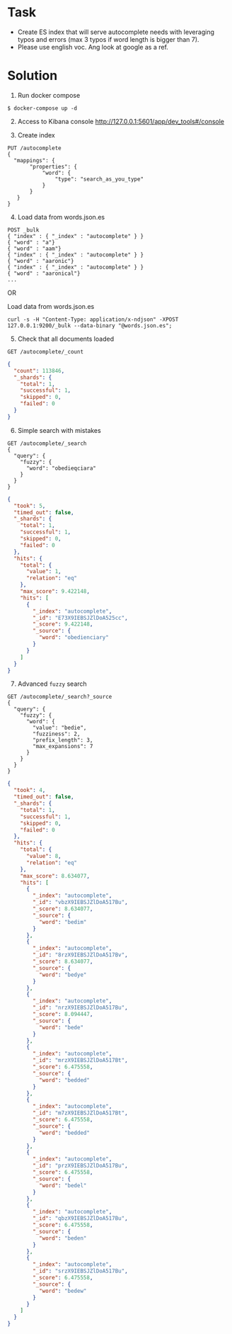 # Task
* Create ES index that will serve autocomplete needs with leveraging typos and errors (max 3 typos if word length is bigger than 7).
* Please use english voc. Ang look at google as a ref.

# Solution

1. Run docker compose
```shell
$ docker-compose up -d
```

2. Access to Kibana console
http://127.0.0.1:5601/app/dev_tools#/console

3. Create index

```http request
PUT /autocomplete
{
  "mappings": {
       "properties": {
           "word": {
               "type": "search_as_you_type"
           }
       }
   }
}
```
4. Load data from words.json.es
```http request
POST _bulk
{ "index" : { "_index" : "autocomplete" } }
{ "word" : "a"}
{ "word" : "aam"}
{ "index" : { "_index" : "autocomplete" } }
{ "word" : "aaronic"}
{ "index" : { "_index" : "autocomplete" } }
{ "word" : "aaronical"}
...
```

OR

Load data from words.json.es
```shell
curl -s -H "Content-Type: application/x-ndjson" -XPOST 127.0.0.1:9200/_bulk --data-binary "@words.json.es";
```

5. Check that all documents loaded
```http request
GET /autocomplete/_count
```

```json
{
  "count": 113846,
  "_shards": {
    "total": 1,
    "successful": 1,
    "skipped": 0,
    "failed": 0
  }
}
```

6. Simple search with mistakes
```http request
GET /autocomplete/_search
{
  "query": {
    "fuzzy": {
      "word": "obedieqciara"
    }
  }
}
```

```json
{
  "took": 5,
  "timed_out": false,
  "_shards": {
    "total": 1,
    "successful": 1,
    "skipped": 0,
    "failed": 0
  },
  "hits": {
    "total": {
      "value": 1,
      "relation": "eq"
    },
    "max_score": 9.422148,
    "hits": [
      {
        "_index": "autocomplete",
        "_id": "E73X9IEBSJZlDoA525cc",
        "_score": 9.422148,
        "_source": {
          "word": "obedienciary"
        }
      }
    ]
  }
}
```
7. Advanced `fuzzy` search
```http request
GET /autocomplete/_search?_source
{
  "query": {
    "fuzzy": {
      "word": {
        "value": "bedie",
        "fuzziness": 2,
        "prefix_length": 3,
        "max_expansions": 7
      }
    }
  }
}
```

```json
{
  "took": 4,
  "timed_out": false,
  "_shards": {
    "total": 1,
    "successful": 1,
    "skipped": 0,
    "failed": 0
  },
  "hits": {
    "total": {
      "value": 8,
      "relation": "eq"
    },
    "max_score": 8.634077,
    "hits": [
      {
        "_index": "autocomplete",
        "_id": "vbzX9IEBSJZlDoA517Bu",
        "_score": 8.634077,
        "_source": {
          "word": "bedim"
        }
      },
      {
        "_index": "autocomplete",
        "_id": "8rzX9IEBSJZlDoA517Bv",
        "_score": 8.634077,
        "_source": {
          "word": "bedye"
        }
      },
      {
        "_index": "autocomplete",
        "_id": "nrzX9IEBSJZlDoA517Bu",
        "_score": 8.094447,
        "_source": {
          "word": "bede"
        }
      },
      {
        "_index": "autocomplete",
        "_id": "mrzX9IEBSJZlDoA517Bt",
        "_score": 6.475558,
        "_source": {
          "word": "bedded"
        }
      },
      {
        "_index": "autocomplete",
        "_id": "m7zX9IEBSJZlDoA517Bt",
        "_score": 6.475558,
        "_source": {
          "word": "bedded"
        }
      },
      {
        "_index": "autocomplete",
        "_id": "przX9IEBSJZlDoA517Bu",
        "_score": 6.475558,
        "_source": {
          "word": "bedel"
        }
      },
      {
        "_index": "autocomplete",
        "_id": "qbzX9IEBSJZlDoA517Bu",
        "_score": 6.475558,
        "_source": {
          "word": "beden"
        }
      },
      {
        "_index": "autocomplete",
        "_id": "srzX9IEBSJZlDoA517Bu",
        "_score": 6.475558,
        "_source": {
          "word": "bedew"
        }
      }
    ]
  }
}
```